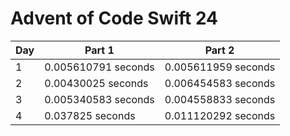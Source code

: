 # Advent of Code Swift 24

|Day|Part 1|Part 2|
|---|------|------|
|1|0.005610791 seconds|0.005611959 seconds|
|2|0.00430025 seconds|0.006454583 seconds|
|3|0.005340583 seconds|0.004558833 seconds|
|4|0.037825 seconds|0.011120292 seconds|
